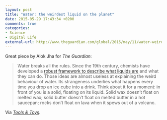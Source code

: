 ```yaml
---
layout: post
title: "Water: the weirdest liquid on the planet"
date: 2015-05-29 17:43:34 +0200
comments: true
categories: 
- Science
- Digital Life
external-url: http://www.theguardian.com/global/2015/may/11/water-weirdest-liquid-planet-scientists-h2o-ice-firefighters
---
```


Great piece by Alok Jha for _The Guardian_:

> Water breaks all the rules. Since the 19th century, chemists have developed a [robust framework to describe what liquids are](http://www.chemistryexplained.com/Kr-Ma/Liquids.html) and what they can do. Those ideas are almost useless at explaining the weird behaviour of water. Its strangeness underlies what happens every time you drop an ice cube into a drink. Think about it for a moment: in front of you is a solid, floating on its liquid. Solid wax doesn’t float on melted wax; solid butter doesn’t float on melted butter in a hot saucepan; rocks don’t float on lava when it spews out of a volcano.

Via [_Tools & Toys_](http://toolsandtoys.net/editorials/jazz-prodigies-embracing-medium-weirdness-water/).